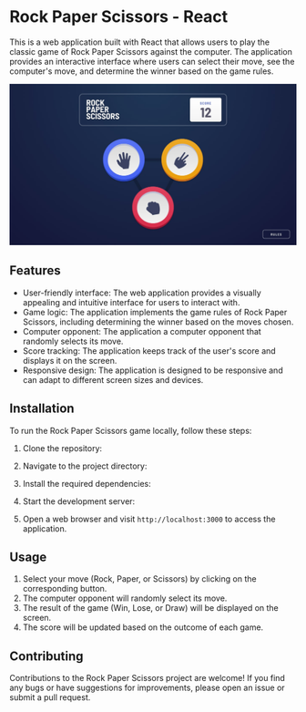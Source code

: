 # Rock Paper Scissors - React

This is a web application built with React that allows users to play the classic game of Rock Paper Scissors against the computer. The application provides an interactive interface where users can select their move, see the computer's move, and determine the winner based on the game rules.

![Game Screenshot](/public/design/original/desktop-step-1.jpg)

## Features

- User-friendly interface: The web application provides a visually appealing and intuitive interface for users to interact with.
- Game logic: The application implements the game rules of Rock Paper Scissors, including determining the winner based on the moves chosen.
- Computer opponent: The application a computer opponent that randomly selects its move.
- Score tracking: The application keeps track of the user's score and displays it on the screen.
- Responsive design: The application is designed to be responsive and can adapt to different screen sizes and devices.

## Installation

To run the Rock Paper Scissors game locally, follow these steps:

1. Clone the repository:

2. Navigate to the project directory:

3. Install the required dependencies:

4. Start the development server:

5. Open a web browser and visit `http://localhost:3000` to access the application.

## Usage

1. Select your move (Rock, Paper, or Scissors) by clicking on the corresponding button.
2. The computer opponent will randomly select its move.
3. The result of the game (Win, Lose, or Draw) will be displayed on the screen.
4. The score will be updated based on the outcome of each game.

## Contributing

Contributions to the Rock Paper Scissors project are welcome! If you find any bugs or have suggestions for improvements, please open an issue or submit a pull request.

